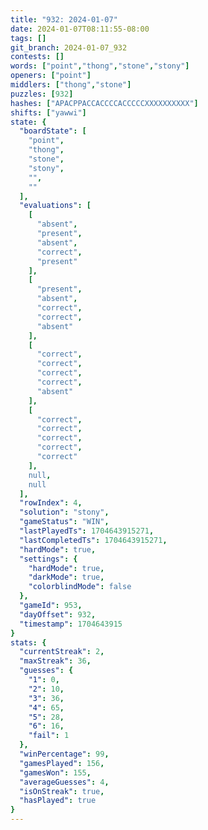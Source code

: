 ```yaml
---
title: "932: 2024-01-07"
date: 2024-01-07T08:11:55-08:00
tags: []
git_branch: 2024-01-07_932
contests: []
words: ["point","thong","stone","stony"]
openers: ["point"]
middlers: ["thong","stone"]
puzzles: [932]
hashes: ["APACPPACCACCCCACCCCCXXXXXXXXXX"]
shifts: ["yawwi"]
state: {
  "boardState": [
    "point",
    "thong",
    "stone",
    "stony",
    "",
    ""
  ],
  "evaluations": [
    [
      "absent",
      "present",
      "absent",
      "correct",
      "present"
    ],
    [
      "present",
      "absent",
      "correct",
      "correct",
      "absent"
    ],
    [
      "correct",
      "correct",
      "correct",
      "correct",
      "absent"
    ],
    [
      "correct",
      "correct",
      "correct",
      "correct",
      "correct"
    ],
    null,
    null
  ],
  "rowIndex": 4,
  "solution": "stony",
  "gameStatus": "WIN",
  "lastPlayedTs": 1704643915271,
  "lastCompletedTs": 1704643915271,
  "hardMode": true,
  "settings": {
    "hardMode": true,
    "darkMode": true,
    "colorblindMode": false
  },
  "gameId": 953,
  "dayOffset": 932,
  "timestamp": 1704643915
}
stats: {
  "currentStreak": 2,
  "maxStreak": 36,
  "guesses": {
    "1": 0,
    "2": 10,
    "3": 36,
    "4": 65,
    "5": 28,
    "6": 16,
    "fail": 1
  },
  "winPercentage": 99,
  "gamesPlayed": 156,
  "gamesWon": 155,
  "averageGuesses": 4,
  "isOnStreak": true,
  "hasPlayed": true
}
---
```

<!-- more -->
